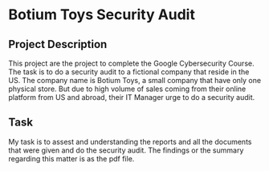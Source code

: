 # Botium Toys Security Audit

## Project Description

This project are the project to complete the Google Cybersecurity Course. The task is to do a security audit to a fictional company that reside in the US. The company name is Botium Toys, a small company that have only one physical store. But due to high volume of sales coming from their online platform from US and abroad, their IT Manager urge to do a security audit.

## Task

My task is to assest and understanding the reports and  all the documents that were given and do the security audit. The findings or the summary regarding this matter is as the pdf file.
